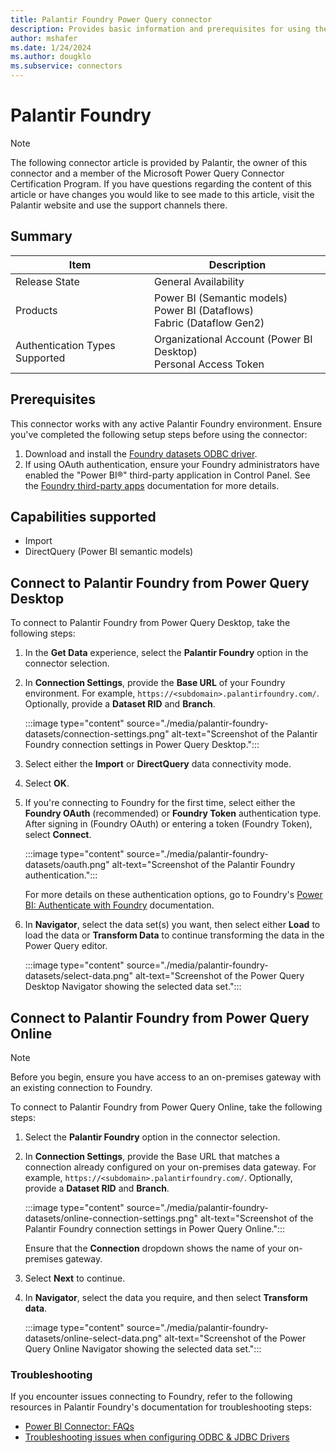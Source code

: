```yaml
---
title: Palantir Foundry Power Query connector
description: Provides basic information and prerequisites for using the Palantir Foundry Power Query connector.
author: mshafer
ms.date: 1/24/2024
ms.author: dougklo
ms.subservice: connectors
---
```


# Palantir Foundry

> [!NOTE]
>The following connector article is provided by Palantir, the owner of this connector and a member of the Microsoft Power Query Connector Certification Program. If you have questions regarding the content of this article or have changes you would like to see made to this article, visit the Palantir website and use the support channels there.

## Summary

| Item | Description |
| ---- | ----------- |
| Release State | General Availability |
| Products | Power BI (Semantic models)<br/>Power BI (Dataflows)<br/>Fabric (Dataflow Gen2) |
| Authentication Types Supported | Organizational Account (Power BI Desktop)<br/>Personal Access Token |

## Prerequisites

This connector works with any active Palantir Foundry environment. Ensure you've completed the following setup steps before using the connector:

1. Download and install the [Foundry datasets ODBC driver](https://www.palantir.com/docs/foundry/analytics-connectivity/downloads/#foundry-datasets-odbc-driver).
2. If using OAuth authentication, ensure your Foundry administrators have enabled the "Power BI®" third-party application in Control Panel. See the [Foundry third-party apps](https://www.palantir.com/docs/foundry/platform-security-third-party/third-party-apps-overview/) documentation for more details. 

## Capabilities supported

* Import
* DirectQuery (Power BI semantic models)

## Connect to Palantir Foundry from Power Query Desktop

To connect to Palantir Foundry from Power Query Desktop, take the following steps:

1. In the **Get Data** experience, select the **Palantir Foundry** option in the connector selection.
2. In **Connection Settings**, provide the **Base URL** of your Foundry environment. For example, `https://<subdomain>.palantirfoundry.com/`. Optionally, provide a **Dataset RID** and **Branch**.

   :::image type="content" source="./media/palantir-foundry-datasets/connection-settings.png" alt-text="Screenshot of the Palantir Foundry connection settings in Power Query Desktop.":::

3. Select either the **Import** or **DirectQuery** data connectivity mode.
4. Select **OK**.
5. If you're connecting to Foundry for the first time, select either the **Foundry OAuth** (recommended) or **Foundry Token** authentication type. After signing in (Foundry OAuth) or entering a token (Foundry Token), select **Connect**.

   :::image type="content" source="./media/palantir-foundry-datasets/oauth.png" alt-text="Screenshot of the Palantir Foundry authentication.":::

   For more details on these authentication options, go to Foundry's [Power BI: Authenticate with Foundry](https://www.palantir.com/docs/foundry/analytics-connectivity/power-bi-getting-started/#authenticate-with-foundry) documentation.

6. In **Navigator**, select the data set(s) you want, then select either **Load** to load the data or **Transform Data** to continue transforming the data in the Power Query editor.

   :::image type="content" source="./media/palantir-foundry-datasets/select-data.png" alt-text="Screenshot of the Power Query Desktop Navigator showing the selected data set.":::

## Connect to Palantir Foundry from Power Query Online

> [!NOTE]
> Before you begin, ensure you have access to an on-premises gateway with an existing connection to Foundry.

To connect to Palantir Foundry from Power Query Online, take the following steps:

1. Select the **Palantir Foundry** option in the connector selection.
2. In **Connection Settings**, provide the Base URL that matches a connection already configured on your on-premises data gateway. For example, `https://<subdomain>.palantirfoundry.com/`. Optionally, provide a **Dataset RID** and **Branch**.

    :::image type="content" source="./media/palantir-foundry-datasets/online-connection-settings.png" alt-text="Screenshot of the Palantir Foundry connection settings in Power Query Online.":::

    Ensure that the **Connection** dropdown shows the name of your on-premises gateway.

3. Select **Next** to continue.
4. In **Navigator**, select the data you require, and then select **Transform data**.

   :::image type="content" source="./media/palantir-foundry-datasets/online-select-data.png" alt-text="Screenshot of the Power Query Online Navigator showing the selected data set.":::

### Troubleshooting

If you encounter issues connecting to Foundry, refer to the following resources in Palantir Foundry's documentation for troubleshooting steps:

* [Power BI Connector: FAQs](https://www.palantir.com/docs/foundry/analytics-connectivity/power-bi-faqs/)
* [Troubleshooting issues when configuring ODBC & JDBC Drivers](https://www.palantir.com/docs/foundry/analytics-connectivity/troubleshooting-odbc-jdbc/)
